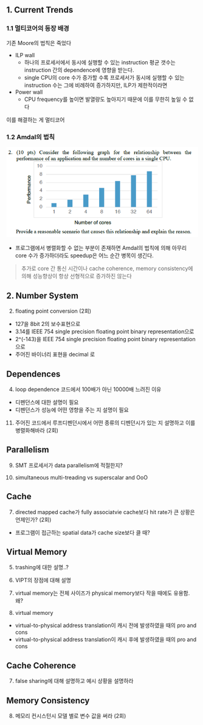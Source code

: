## 1. Current Trends

### 1.1 멀티코어의 등장 배경

기존 Moore의 법칙은 죽었다

- ILP wall
  - 하나의 프로세서에서 동시에 실행할 수 있는 instruction 평균 갯수는 instruction 간의 dependence에 영향을 받는다.
  - single CPU의 core 수가 증가할 수록 프로세서가 동시에 실행할 수 있는 instruction 수는 그에 비례하여 증가하지만, ILP가 제한적이라면
- Power wall
  - CPU frequency를 높이면 발열량도 높아지기 때문에 이를 무한히 높일 수 없다

이를 해결하는 게 멀티코어

### 1.2 Amdal의 법칙

![](./img/042001.png)

- 프로그램에서 병렬화할 수 없는 부분이 존재하면 Amdal의 법칙에 의해 아무리 core 수가 증가하더라도 speedup은 어느 순간 병목이 생긴다.

> 추가로 core 간 통신 시간이나 cache coherence, memory consistency에 의해 성능향상이 항상 선형적으로 증가하진 않는다

## 2. Number System

2. floating point conversion (2회)
- 127을 8bit 2의 보수표현으로
- 3.14를 IEEE 754 single precision floating point binary representation으로
- 2^(-143)을 IEEE 754 single precision floating point binary representation으로
- 주어진 바이너리 표현을 decimal 로

## Dependences

4. loop dependence 코드에서 100배가 아닌 10000배 느려진 이유
- 디펜던스에 대한 설명이 필요
- 디펜던스가 성능에 어떤 영향을 주는 지 설명이 필요

11. 주어진 코드에서 루프디펜던시에서 어떤 종류의 디펜던시가 있는 지 설명하고 이를 병렬화해바라 (2회)

## Parallelism

9. SMT 프로세서가 data parallelism에 적절한지?

3. simultaneous multi-treading vs superscalar and OoO

## Cache

7. directed mapped cache가 fully associatvie cache보다 hit rate가 큰 상황은 언제인가? (2회)
- 프로그램이 접근하는 spatial data가 cache size보다 클 때?

## Virtual Memory

5. trashing에 대한 설명..?

6. VIPT의 장점에 대해 설명

8. virtual memory는 전체 사이즈가 physical memory보다 작을 때에도 유용함. 왜?

4. virtual memory
- virtual-to-physical address translation이 캐시 전에 발생하였을 때의 pro and cons
- virtual-to-physical address translation이 캐시 후에 발생하였을 때의 pro and cons

## Cache Coherence

7. false sharing에 대해 설명하고 예시 상황을 설명하라

## Memory Consistency

8. 메모리 컨시스턴시 모델 별로 변수 값을 써라 (2회)

